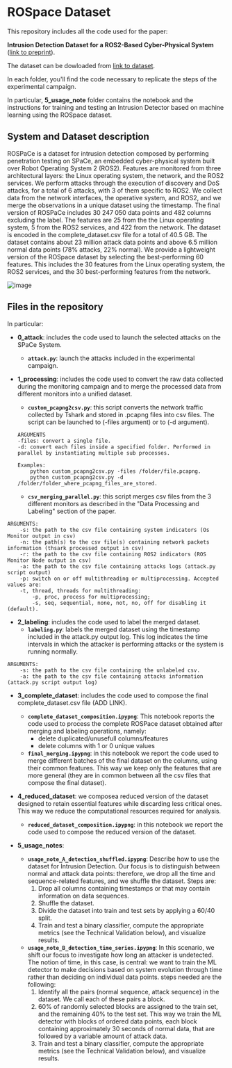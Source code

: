 # ROSpace Dataset 

This repository includes all the code used for the paper: 

**Intrusion Detection Dataset for a ROS2-Based Cyber-Physical System** ([link to preprint](https://arxiv.org/abs/2402.08468)).

The dataset can be dowloaded from [link to dataset](https://figshare.com/s/7937b17067d20f57fee4).

In each folder, you'll find the code necessary to replicate the steps of the experimental campaign.

In particular, **5_usage_note** folder contains the notebook and the instructions for training and testing an Intrusion Detector based on machine learning using the ROSpace dataset.

## System and Dataset description
ROSPaCe is a dataset for intrusion detection composed by performing penetration testing on SPaCe, an embedded cyber-physical system built over Robot Operating System 2 (ROS2). Features are monitored from three architectural layers: the Linux operating system, the network, and the ROS2 services.
We perform attacks through the execution of discovery and DoS attacks, for a total of 6 attacks, with 3 of them specific to ROS2. We collect data from the network interfaces, the operative system, and ROS2, and we merge the observations in a unique dataset using the timestamp.
The final version of ROSPaCe includes 30 247 050 data points and 482 columns excluding the label. The features are 25 from the the Linux operating system, 5 from the ROS2 services, and 422 from the network. The dataset is encoded in the complete_dataset.csv 
file for a total of 40.5 GB. The dataset contains about 23 million attack data points and above 6.5 million normal data points (78% attacks, 22% normal). We provide a lightweight version of the ROSpace dataset by selecting the best-performing 60 features. This includes the 30 features from the Linux operating system, the ROS2 services, and the 30 best-performing features from the network.

![image](https://github.com/TommasoPuccetti/rospace_dataset/assets/103670615/7ed3c3b2-e1c2-4e89-9ee5-cb71b3132b6a)


## Files in the repository
In particular:

* **0_attack**: includes the code used to launch the selected attacks on the SPaCe System.
    - **`attack.py`**: launch the attacks included in the experimental campaign.

* **1_processing**: includes the code used to convert the raw data collected during the monitoring campaign and to merge the processed data from different monitors into a unified dataset.   
    - **`custom_pcapng2csv.py`**: this script converts the network traffic collected by Tshark and stored in .pcapng files into csv files. The script can be launched to  (-files argument) or to  (-d argument).
  ```
  ARGUMENTS
  -files: convert a single file.
  -d: convert each files inside a specified folder. Performed in parallel by instantiating multiple sub processes.
  ```
  ```    
  Examples:
      python custom_pcapng2csv.py -files /folder/file.pcapng.
      python custom_pcapng2csv.py -d /folder/folder_where_pcapng_files_are_stored.
  ```
    - **`csv_merging_parallel.py`**: this script merges csv files from the 3 different monitors as described in the "Data Processing and Labeling" section of the paper.
```
ARGUMENTS:
    -s: the path to the csv file containing system indicators (Os Monitor output in csv)
    -n: the path(s) to the csv file(s) containing network packets information (thsark processed output in csv)
    -r: the path to the csv file containing ROS2 indicators (ROS Monitor Node output in csv)
    -a: the path to the csv file containing attacks logs (attack.py script output)
    -p: switch on or off multithreading or multiprocessing. Accepted values are:
    -t, thread, threads for multithreading:
        -p, proc, process for multiprocessing; 
        -s, seq, sequential, none, not, no, off for disabling it (default).
```
     
* **2_labeling**: includes the code used to label the merged dataset.
  - **`labeling.py`**: labels the merged dataset using the timestamp included in the attack.py output log. This log indicates the time intervals in which the attacker is performing attacks or the system is running normally.
```
ARGUMENTS:
    -s: the path to the csv file containing the unlabeled csv.        
    -a: the path to the csv file containing attacks information (attack.py script output log)
```

* **3_complete_dataset**: includes the code used to compose the final complete_dataset.csv file (ADD LINK).
  - **`complete_dataset_composition.ipypng`**: This notebook reports the code used to process the complete ROSPace dataset obtained after merging and labeling operations, namely:
    - delete duplicated/unusefull columns/features 
    - delete columns with 1 or 0 unique values
  - **`final_merging.ipypng`**: in this notebook we report the code used to merge different batches of the final dataset on the columns, using their common features. This way we keep only the features that are more general (they are in common between all the csv files that compose the final dataset).
     
* **4_reduced_dataset**: we composea reduced version of the dataset designed to retain essential features while discarding less critical ones. This way we reduce the computational resources required for analysis.
  - **`reduced_dataset_composition.ipypng`**: in this notebook we report the code used to compose the reduced version of the dataset.
     
* **5_usage_notes**:
  - **`usage_note_A_detection_shuffled.ipypng`**: Describe how to use the dataset for Intrusion Detection. Our focus is to distinguish between normal and attack data points: therefore, we drop all the time and sequence-related features, and we shuffle the dataset. Steps are: 
    1.  Drop all columns containing timestamps or that may contain information on data sequences.
    2.  Shuffle the dataset.
    3.  Divide the dataset into train and test sets by applying a 60/40 split. 
    4.  Train and test a binary classifier, compute the appropriate metrics (see the Technical Validation below), and visualize results.
  - **`usage_note_B_detection_time_series.ipypng`**: In this scenario, we shift our focus to investigate how long an attacker is undetected. The notion of time, in this case, is central: we want to train the ML detector to make decisions based on system evolution through time rather than deciding on individual data points.
    steps needed are the following:
    1.  Identify all the pairs (normal sequence, attack sequence) in the dataset. We call each of these pairs a block.
    2.  60% of randomly selected blocks are assigned to the train set, and the remaining 40% to the test set. This way we train the ML detector with blocks of ordered data points, each block containing approximately 30 seconds of normal data, that are followed by a variable amount of attack data.
    3.  Train and test a binary classifier, compute the appropriate metrics (see the Technical Validation below), and visualize results.
   
